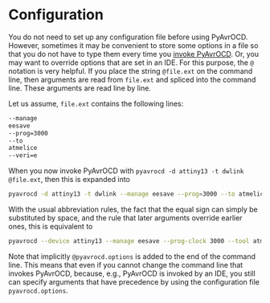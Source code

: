 # Configuration

You do not need to set up any configuration file before using PyAvrOCD. However, sometimes it may be convenient to store some options in a file so that you do not have to type them every time you [invoke PyAvrOCD](command-line-options.md). Or, you may want to override options that are set in an IDE. For this purpose, the `@` notation is very helpful. If you place the string `@file.ext` on the command line, then arguments are read from `file.ext` and spliced into the command line. These arguments are read line by line.

Let us assume, `file.ext` contains the following lines:

```bash
--manage
eesave
--prog=3000
--to
atmelice
--veri=e
```

When you now invoke PyAvrOCD with `pyavrocd -d attiny13 -t dwlink @file.ext`, then this is expanded into

```bash
pyavrocd -d attiny13 -t dwlink --manage eesave --prog=3000 --to atmelice --veri=e
```

With the usual abbreviation rules, the fact that the equal sign can simply be substituted by space,  and the rule that later arguments override earlier ones, this is equivalent to

```bash
pyavrocd --device attiny13 --manage eesave --prog-clock 3000 --tool atmelice --verify enable
```

Note that implicitly `@pyavrocd.options` is added to the end of the command line. This means that even if you cannot change the command line that invokes PyAvrOCD, because, e.g., PyAvrOCD is invoked by an IDE, you still can specify arguments that have precedence by using the configuration file `pyavrocd.options`.
